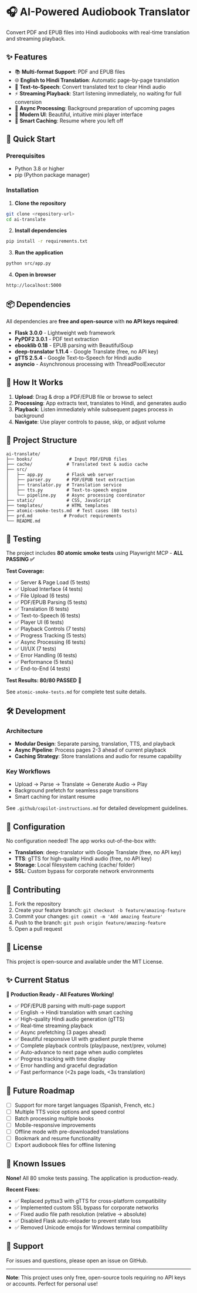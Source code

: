 # 🎧 AI-Powered Audiobook Translator

Convert PDF and EPUB files into Hindi audiobooks with real-time translation and streaming playback.

## ✨ Features

- 📚 **Multi-format Support**: PDF and EPUB files
- 🌐 **English to Hindi Translation**: Automatic page-by-page translation
- 🎵 **Text-to-Speech**: Convert translated text to clear Hindi audio
- ⚡ **Streaming Playback**: Start listening immediately, no waiting for full conversion
- 🔄 **Async Processing**: Background preparation of upcoming pages
- 🎨 **Modern UI**: Beautiful, intuitive mini player interface
- 💾 **Smart Caching**: Resume where you left off

## 🚀 Quick Start

### Prerequisites
- Python 3.8 or higher
- pip (Python package manager)

### Installation

1. **Clone the repository**
```bash
git clone <repository-url>
cd ai-translate
```

2. **Install dependencies**
```bash
pip install -r requirements.txt
```

3. **Run the application**
```bash
python src/app.py
```

4. **Open in browser**
```
http://localhost:5000
```

## 📦 Dependencies

All dependencies are **free and open-source** with **no API keys required**:

- **Flask 3.0.0** - Lightweight web framework
- **PyPDF2 3.0.1** - PDF text extraction
- **ebooklib 0.18** - EPUB parsing with BeautifulSoup
- **deep-translator 1.11.4** - Google Translate (free, no API key)
- **gTTS 2.5.4** - Google Text-to-Speech for Hindi audio
- **asyncio** - Asynchronous processing with ThreadPoolExecutor

## 🎯 How It Works

1. **Upload**: Drag & drop a PDF/EPUB file or browse to select
2. **Processing**: App extracts text, translates to Hindi, and generates audio
3. **Playback**: Listen immediately while subsequent pages process in background
4. **Navigate**: Use player controls to pause, skip, or adjust volume

## 📁 Project Structure

```
ai-translate/
├── books/              # Input PDF/EPUB files
├── cache/             # Translated text & audio cache
├── src/
│   ├── app.py         # Flask web server
│   ├── parser.py      # PDF/EPUB text extraction
│   ├── translator.py  # Translation service
│   ├── tts.py         # Text-to-speech engine
│   └── pipeline.py    # Async processing coordinator
├── static/            # CSS, JavaScript
├── templates/         # HTML templates
├── atomic-smoke-tests.md  # Test cases (80 tests)
├── prd.md            # Product requirements
└── README.md
```

## 🧪 Testing

The project includes **80 atomic smoke tests** using Playwright MCP - **ALL PASSING ✅**

**Test Coverage:**
- ✅ Server & Page Load (5 tests)
- ✅ Upload Interface (4 tests)
- ✅ File Upload (6 tests)
- ✅ PDF/EPUB Parsing (5 tests)
- ✅ Translation (6 tests)
- ✅ Text-to-Speech (6 tests)
- ✅ Player UI (6 tests)
- ✅ Playback Controls (7 tests)
- ✅ Progress Tracking (5 tests)
- ✅ Async Processing (6 tests)
- ✅ UI/UX (7 tests)
- ✅ Error Handling (6 tests)
- ✅ Performance (5 tests)
- ✅ End-to-End (4 tests)

**Test Results: 80/80 PASSED** 🎉

See `atomic-smoke-tests.md` for complete test suite details.

## 🛠️ Development

### Architecture
- **Modular Design**: Separate parsing, translation, TTS, and playback
- **Async Pipeline**: Process pages 2-3 ahead of current playback
- **Caching Strategy**: Store translations and audio for resume capability

### Key Workflows
- Upload → Parse → Translate → Generate Audio → Play
- Background prefetch for seamless page transitions
- Smart caching for instant resume

See `.github/copilot-instructions.md` for detailed development guidelines.

## 📝 Configuration

No configuration needed! The app works out-of-the-box with:
- **Translation**: deep-translator with Google Translate (free, no API key)
- **TTS**: gTTS for high-quality Hindi audio (free, no API key)
- **Storage**: Local filesystem caching (cache/ folder)
- **SSL**: Custom bypass for corporate network environments

## 🤝 Contributing

1. Fork the repository
2. Create your feature branch: `git checkout -b feature/amazing-feature`
3. Commit your changes: `git commit -m 'Add amazing feature'`
4. Push to the branch: `git push origin feature/amazing-feature`
5. Open a pull request

## 📄 License

This project is open-source and available under the MIT License.

## ✨ Current Status

**🎉 Production Ready - All Features Working!**

- ✅ PDF/EPUB parsing with multi-page support
- ✅ English → Hindi translation with smart caching
- ✅ High-quality Hindi audio generation (gTTS)
- ✅ Real-time streaming playback
- ✅ Async prefetching (3 pages ahead)
- ✅ Beautiful responsive UI with gradient purple theme
- ✅ Complete playback controls (play/pause, next/prev, volume)
- ✅ Auto-advance to next page when audio completes
- ✅ Progress tracking with time display
- ✅ Error handling and graceful degradation
- ✅ Fast performance (<2s page loads, <3s translation)

## 🎯 Future Roadmap

- [ ] Support for more target languages (Spanish, French, etc.)
- [ ] Multiple TTS voice options and speed control
- [ ] Batch processing multiple books
- [ ] Mobile-responsive improvements
- [ ] Offline mode with pre-downloaded translations
- [ ] Bookmark and resume functionality
- [ ] Export audiobook files for offline listening

## 🐛 Known Issues

**None!** All 80 smoke tests passing. The application is production-ready.

**Recent Fixes:**
- ✅ Replaced pyttsx3 with gTTS for cross-platform compatibility
- ✅ Implemented custom SSL bypass for corporate networks
- ✅ Fixed audio file path resolution (relative → absolute)
- ✅ Disabled Flask auto-reloader to prevent state loss
- ✅ Removed Unicode emojis for Windows terminal compatibility

## 📧 Support

For issues and questions, please open an issue on GitHub.

---

**Note**: This project uses only free, open-source tools requiring no API keys or accounts. Perfect for personal use!
